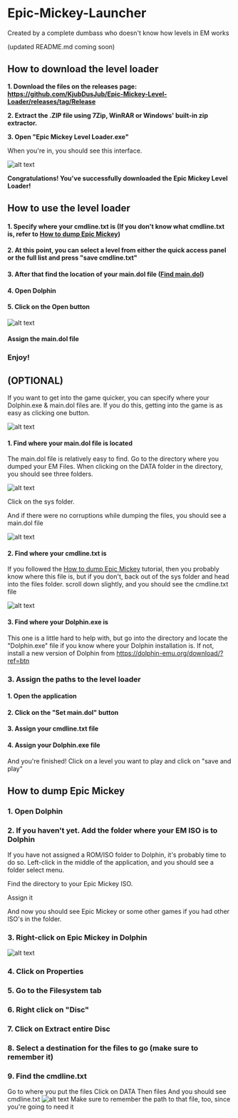 
# Epic-Mickey-Launcher

Created by a complete dumbass who doesn't know how levels in EM works

(updated README.md coming soon)
  

## How to download the level loader

  
**1. Download the files on the releases page: https://github.com/KjubDusJub/Epic-Mickey-Level-Loader/releases/tag/Release**

  

**2. Extract the .ZIP file using 7Zip, WinRAR or Windows' built-in zip extractor.**

  

**3. Open "Epic Mickey Level Loader.exe"**

  

When you're in, you should see this interface.

  

![alt text](https://cdn.discordapp.com/attachments/826740264294416428/951123958143549520/unknown.png)

  

**Congratulations! You've successfully downloaded the Epic Mickey Level Loader!**

  

## How to use the level loader


#### 1. Specify where your cmdline.txt is (If you don't know what cmdline.txt is, refer to [How to dump Epic Mickey](https://github.com/KjubDusJub/Epic-Mickey-Level-Loader/tree/master#how-to-dump-epic-mickey))

#### 2. At this point, you can select a level from either the quick access panel or the full list and press "save cmdline.txt"

#### 3. After that find the location of your main.dol file ([Find main.dol](https://github.com/KjubDusJub/Epic-Mickey-Level-Loader/tree/master#1-find-where-your-maindol-file-is-located))

#### 4. Open Dolphin

#### 5. Click on the Open button
![alt text](https://cdn.discordapp.com/attachments/826740264294416428/951135127029833758/unknown.png)

#### Assign the main.dol file

### Enjoy!

## (OPTIONAL)

  

If you want to get into the game quicker, you can specify where your Dolphin.exe & main.dol files are. If you do this, getting into the game is as easy as clicking one button. 

![alt text](https://cdn.discordapp.com/attachments/826740264294416428/951125763082571776/unknown.png)

  

#### 1. Find where your main.dol file is located

The main.dol file is relatively easy to find. Go to the directory where you dumped your EM Files. When clicking on the DATA folder in the directory, you should see three folders.


![alt text](https://cdn.discordapp.com/attachments/826740264294416428/951126658725838948/unknown.png)

Click on the sys folder.

And if there were no corruptions while dumping the files, you should see a main.dol file

![alt text](https://cdn.discordapp.com/attachments/826740264294416428/951127828437561484/unknown.png)
#### 2. Find where your cmdline.txt is

If you followed the [How to dump Epic Mickey](https://github.com/KjubDusJub/Epic-Mickey-Level-Loader/tree/master#how-to-dump-epic-mickey) tutorial, then you probably know where this file is, but if you don't, back out of the sys folder and head into the files folder. scroll down slightly, and you should see the cmdline.txt file

![alt text](https://cdn.discordapp.com/attachments/826740264294416428/951129122682327110/unknown.png)

#### 3. Find where your Dolphin.exe is
This one is a little hard to help with, but go into the directory and locate the "Dolphin.exe" file if you know where your Dolphin installation is.
If not, install a new version of Dolphin from https://dolphin-emu.org/download/?ref=btn

### 3. Assign the paths to the level loader

#### 1. Open the application

#### 2. Click on the "Set main.dol" button

#### 3. Assign your cmdline.txt file

#### 4. Assign your Dolphin.exe file

And you're finished!
Click on a level you want to play and click on "save and play"

## How to dump Epic Mickey

### 1. Open Dolphin

### 2. If you haven't yet. Add the folder where your EM ISO is to Dolphin
If you have not assigned a ROM/ISO folder to Dolphin, it's probably time to do so. Left-click in the middle of the application, and you should see a folder select menu.

Find the directory to your Epic Mickey ISO.

Assign it

And now you should see Epic Mickey or some other games if you had other ISO's in the folder.

### 3. Right-click on Epic Mickey in Dolphin

![alt text](https://cdn.discordapp.com/attachments/826740264294416428/951132075312967720/unknown.png)
### 4. Click on Properties

### 5. Go to the Filesystem tab

### 6. Right click on "Disc"

### 7. Click on Extract entire Disc

### 8. Select a destination for the files to go (make sure to remember it)

### 9. Find the cmdline.txt
Go to where you put the files
Click on DATA
Then files
And you should see cmdline.txt
![alt text](https://cdn.discordapp.com/attachments/826740264294416428/951129122682327110/unknown.png)
Make sure to remember the path to that file, too, since you're going to need it
